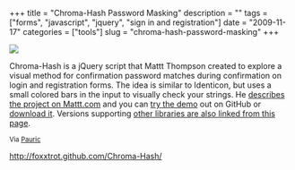 +++
title = "Chroma-Hash Password Masking"
description = ""
tags = ["forms", "javascript", "jquery", "sign in and registration"]
date = "2009-11-17"
categories = ["tools"]
slug = "chroma-hash-password-masking"
+++


<div class="tool-screenshot mb1"><a href="http://foxxtrot.github.com/Chroma-Hash/"><img id="bluga-thumbnail-2839" class="bluga-thumbnail custom" src="//konigi.com/media/bluga/
wt5232f8d29739b_custom.jpg"/></a></div><p>Chroma-Hash is a jQuery script that Mattt Thompson created to explore a visual method for confirmation password matches during confirmation on login and registration forms. The idea is similar to Identicon, but uses a small colored bars in the input to visually check your strings. He <a href="http://mattt.me/2009/07/chroma-hash-a-belated-introduction/">describes the project on Mattt.com</a> and you can <a href="http://mattt.github.com/Chroma-Hash/">try the demo</a> out on GitHub or <a href="http://github.com/mattt/Chroma-Hash/">download it</a>. Versions supporting <a href="http://mattt.me/2009/11/chroma-hash-revisited/">other libraries are also linked from this page</a>.</p>

<p><small>Via <a href="http://www.pauric.net/">Pauric</a></small></p>

  
<p><a href="http://foxxtrot.github.com/Chroma-Hash/">http://foxxtrot.github.com/Chroma-Hash/</a></p>
      
